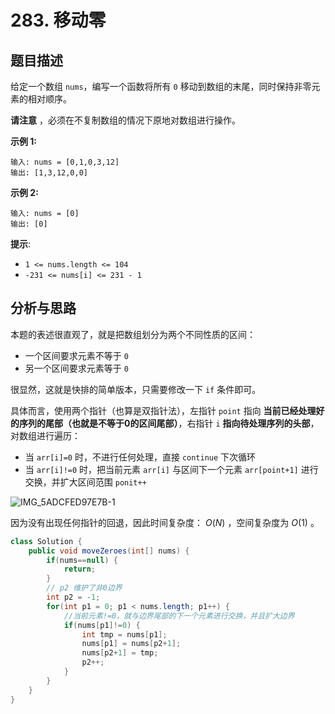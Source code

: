 # 283. 移动零

## 题目描述

给定一个数组 `nums`，编写一个函数将所有 `0` 移动到数组的末尾，同时保持非零元素的相对顺序。

**请注意** ，必须在不复制数组的情况下原地对数组进行操作。

**示例 1:**

```
输入: nums = [0,1,0,3,12]
输出: [1,3,12,0,0]
```

**示例 2:**

```
输入: nums = [0]
输出: [0]
```

**提示**:

- `1 <= nums.length <= 104`
- `-231 <= nums[i] <= 231 - 1`

## 分析与思路

本题的表述很直观了，就是把数组划分为两个不同性质的区间：

- 一个区间要求元素不等于 `0`
- 另一个区间要求元素等于 `0`

很显然，这就是快排的简单版本，只需要修改一下 `if` 条件即可。

具体而言，使用两个指针（也算是双指针法），左指针 `point` 指向 **当前已经处理好的序列的尾部（也就是不等于0的区间尾部）**，右指针 `i`  **指向待处理序列的头部**，对数组进行遍历：

- 当 `arr[i]=0` 时，不进行任何处理，直接 `continue` 下次循环
- 当 `arr[i]!=0` 时，把当前元素 `arr[i]` 与区间下一个元素 `arr[point+1]` 进行交换，并扩大区间范围 `ponit++`

![IMG_5ADCFED97E7B-1](https://tva1.sinaimg.cn/large/008vxvgGgy1h89647qngfj31120u0te6.jpg)

因为没有出现任何指针的回退，因此时间复杂度： $O(N)$ ，空间复杂度为 $O(1)$ 。

```java
class Solution {
    public void moveZeroes(int[] nums) {
        if(nums==null) {
            return;
        }
        // p2 维护了非0边界
        int p2 = -1;
        for(int p1 = 0; p1 < nums.length; p1++) {
            //当前元素!=0，就与边界尾部的下一个元素进行交换，并且扩大边界
            if(nums[p1]!=0) {
                int tmp = nums[p1];
                nums[p1] = nums[p2+1];
                nums[p2+1] = tmp;
                p2++;
            }
        }
    }
}
```

